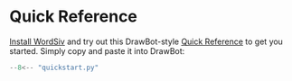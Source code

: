 # Quick Reference

[Install WordSiv](../index.md) and try out this DrawBot-style
[Quick Reference](https://www.drawbot.com/content/text.html) to get you started.
Simply copy and paste it into DrawBot:

```python
--8<-- "quickstart.py"
```